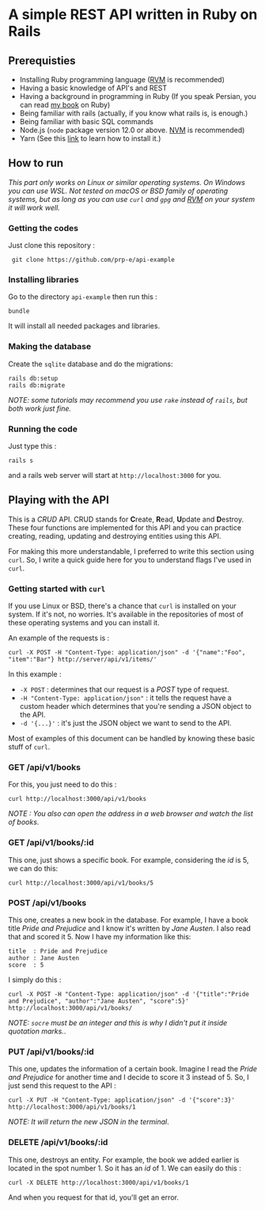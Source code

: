 # A simple REST API written in Ruby on Rails

## Prerequisties 

* Installing Ruby programming language ([RVM](https://rvm.io) is recommended)
* Having a basic knowledge of API's and REST 
* Having a background in programming in Ruby (If you speak Persian, you can read [my book](book.rubydev.ir) on Ruby)
* Being familiar with rails (actually, if you know what rails is, is enough.)
* Being familiar with basic SQL commands 
* Node.js (`node` package version 12.0 or above. [NVM](https://github.com/nvm-sh/nvm) is recommended)
* Yarn (See this [link](https://classic.yarnpkg.com/en/docs/install) to learn how to install it.) 

## How to run

_This part only works on Linux or similar operating systems. On Windows you can use WSL. Not tested on macOS or BSD family of operating systems, but as long as you can use `curl` and `gpg` and [RVM](https://rvm.io) on your system it will work well._

### Getting the codes 

Just clone this repository : 

``` git clone https://github.com/prp-e/api-example``` 

### Installing libraries 

Go to the directory `api-example` then run this : 

```bundle``` 

It will install all needed packages and libraries. 

### Making the database 

Create the `sqlite` database and do the migrations:

```
rails db:setup
rails db:migrate 
``` 

_NOTE: some tutorials may recommend you use `rake` instead of `rails`, but both work just fine._

### Running the code 

Just type this : 

```rails s``` 

and a rails web server will start at `http://localhost:3000` for you. 

## Playing with the API

This is a _CRUD_ API. CRUD stands for **C**reate, **R**ead, **U**pdate and **D**estroy. These four functions are implemented for this API and you can practice creating, reading, updating and destroying entities using this API.

For making this more understandable, I preferred to write this section using `curl`. So, I write a quick guide here for you to understand flags I've used in `curl`. 

### Getting started with `curl`

If you use Linux or BSD, there's a chance that `curl` is installed on your system. If it's not, no worries. It's available in the repositories of most of these operating systems and you can install it. 

An example of the requests is : 

```curl -X POST -H "Content-Type: application/json" -d '{"name":"Foo", "item":"Bar"} http://server/api/v1/items/' ``` 

In this example : 

* `-X POST` : determines that our request is a _POST_ type of request. 
* `-H "Content-Type: application/json"` : it tells the request have a custom header which determines that you're sending a JSON object to the API. 
* `-d '{...}'` : it's just the JSON object we want to send to the API. 

Most of examples of this document can be handled by knowing these basic stuff of `curl`. 

### GET /api/v1/books 

For this, you just need to do this : 

```
curl http://localhost:3000/api/v1/books
``` 

_NOTE : You also can open the address in a web browser and watch the list of books_. 

### GET /api/v1/books/:id 

This one, just shows a specific book. For example, considering the _id_ is 5, we can do this: 

```
curl http://localhost:3000/api/v1/books/5
``` 

### POST /api/v1/books 

This one, creates a new book in the database. For example, I have a book title _Pride and Prejudice_ and I know it's written by _Jane Austen_. I also read that and scored it 5. Now I have my information like this: 

```
title  : Pride and Prejudice
author : Jane Austen
score  : 5
``` 

I simply do this : 

```
curl -X POST -H "Content-Type: application/json" -d '{"title":"Pride and Prejudice", "author":"Jane Austen", "score":5}' http://localhost:3000/api/v1/books/
``` 

_NOTE: `socre` must be an integer and this is why I didn't put it inside quotation marks._.

### PUT /api/v1/books/:id 

This one, updates the information of a certain book. Imagine I read the _Pride and Prejudice_ for another time and I decide to score it 3 instead of 5. So, I just send this request to the API : 

```
curl -X PUT -H "Content-Type: application/json" -d '{"score":3}' http://localhost:3000/api/v1/books/1
``` 

_NOTE: It will return the new JSON in the terminal_. 

### DELETE /api/v1/books/:id 

This one, destroys an entity. For example, the book we added earlier is located in the spot number 1. So it has an _id_ of 1. We can easily do this : 

```
curl -X DELETE http://localhost:3000/api/v1/books/1
``` 

And when you request for that id, you'll get an error. 